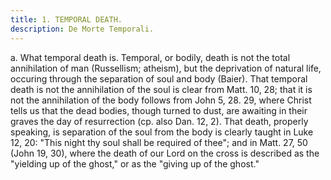 ```yaml
---
title: 1. TEMPORAL DEATH.
description: De Morte Temporali.
---
```


a. What temporal death is. Temporal, or bodily, death is not the total annihilation of man (Russellism; atheism), but the deprivation of natural life, occuring through the separation of soul and body (Baier). That temporal death is not the annihilation of the soul is clear from Matt. 10, 28; that it is not the annihilation of the body follows from John 5, 28. 29, where Christ tells us that the dead bodies, though turned to dust, are awaiting in their graves the day of resurrection (cp. also Dan. 12, 2). That death, properly speaking, is separation of the soul from the body is clearly taught in Luke 12, 20: "This night thy soul shall be required of thee"; and in Matt. 27, 50 (John 19, 30), where the death of our Lord on the cross is described as the "yielding up of the ghost," or as the "giving up of the ghost."
